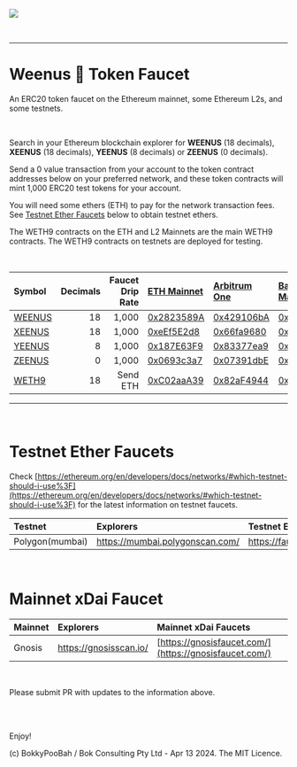 <kbd><img src="images/PrincessLeiaPeachExpelsARainbowBigBang-WeenusTokenFaucet.png" /></kbd>

<br />

<hr />

# Weenus 💪 Token Faucet

An ERC20 token faucet on the Ethereum mainnet, some Ethereum L2s, and some testnets.

<br />

Search in your Ethereum blockchain explorer for **WEENUS** (18 decimals), **XEENUS** (18 decimals), **YEENUS** (8 decimals) or **ZEENUS** (0 decimals).

Send a 0 value transaction from your account to the token contract addresses below on your preferred network, and these token contracts will mint 1,000 ERC20 test tokens for your account.

You will need some ethers (ETH) to pay for the network transaction fees. See [Testnet Ether Faucets](#testnet-ether-faucets) below to obtain testnet ethers.

The WETH9 contracts on the ETH and L2 Mainnets are the main WETH9 contracts. The WETH9 contracts on testnets are deployed for testing.

<br />

Symbol | Decimals | Faucet Drip Rate | [ETH Mainnet](https://etherscan.io/) | [Arbitrum One](https://arbiscan.io/) | [Base Mainnet](https://basescan.org/) | [Linea](https://lineascan.build/) | [Optimism](https://optimistic.etherscan.io/) | [Sepolia](https://sepolia.etherscan.io/) | [Görli](https://goerli.etherscan.io/) | [Gnosis](https://gnosisscan.io/) | [Polygon(mumbai)](https://mumbai.polygonscan.com/)
:----- | --------:| ----------------:|:------- |:------- |:------- |:------- |:------- |:------- |:------- |:------- |:-------
[WEENUS](contracts/WeenusToken.sol) | 18 | 1,000 | [0x2823589A](https://etherscan.io/address/0x2823589Ae095D99bD64dEeA80B4690313e2fB519#code) | [0x429106bA](https://arbiscan.io/address/0x429106bAb5981ABb59094b9780cb731Cf1dC16Ad#code) | [0x83377ea9](https://basescan.org/address/0x83377ea907a08baC9320cE6330993EcabBB48578#code) | [0x9C4B276d](https://lineascan.build/address/0x9C4B276d8C6CDa3C2E2E6401f4a502c1E15847E9#code) | [0x07391dbE](https://optimistic.etherscan.io/address/0x07391dbE03e7a0DEa0fce6699500da081537B6c3#code) | [0x7439E9Bb](https://sepolia.etherscan.io/address/0x7439E9Bb6D8a84dd3A23fe621A30F95403F87fB9#code) | [0xaFF4481D](https://goerli.etherscan.io/address/0xaFF4481D10270F50f203E0763e2597776068CBc5#code) | [0xE6421E9a](https://gnosisscan.io/address/0xE6421E9aF92aca6a81C9fD0BAbacE4a9c5691c60/contracts) | [0xB293DfbD](https://mumbai.polygonscan.com/address/0xB293DfbDAfdE43cd79B54F98214402ffa895d056)
[XEENUS](contracts/XeenusToken.sol) | 18 | 1,000 | [0xeEf5E2d8](https://etherscan.io/address/0xeEf5E2d8255E973d587217f9509B416b41CA5870#code) | [0x66fa9680](https://arbiscan.io/address/0x66fa96804A82034Dd7C44aF5376eEd7207861efd#code) | [0x07391dbe](https://basescan.org/address/0x07391dbe03e7a0dea0fce6699500da081537b6c3#code) | [0x429106bA](https://lineascan.build/address/0x429106bAb5981ABb59094b9780cb731Cf1dC16Ad#code) | [0x5A4Fc443](https://optimistic.etherscan.io/address/0x5A4Fc44325aa235B81aD60c60444F515fD418436#code) | [0xc21d9767](https://sepolia.etherscan.io/address/0xc21d97673B9E0B3AA53a06439F71fDc1facE393B#code) | [0x022E292b](https://goerli.etherscan.io/address/0x022E292b44B5a146F2e8ee36Ff44D3dd863C915c#code) | [0xB6D06c9b](https://blockscout.com/poa/xdai/address/0xB6D06c9b5C4a65f389796CB713D04ac8Da6fAA01/contracts) | [0x2b3Ea076](https://mumbai.polygonscan.com/address/0x2b3Ea07688fc89cf5cD752f61D287C1570379538)
[YEENUS](contracts/YeenusToken.sol) |  8 | 1,000 | [0x187E63F9](https://etherscan.io/address/0x187E63F9eBA692A0ac98d3edE6fEb870AF0079e1#code) | [0x83377ea9](https://arbiscan.io/address/0x83377ea907a08baC9320cE6330993EcabBB48578#code) | [0x5A4Fc443](https://basescan.org/address/0x5A4Fc44325aa235B81aD60c60444F515fD418436#code) | [0x66fa9680](https://lineascan.build/address/0x66fa96804A82034Dd7C44aF5376eEd7207861efd#code) | [0x74C2A141](https://optimistic.etherscan.io/address/0x74C2A14172cF17E8E9afcB32bB1517c4D8f3BB43#code) | [0x93fCA4c6](https://sepolia.etherscan.io/address/0x93fCA4c6E2525C09c95269055B46f16b1459BF9d#code) | [0xc6fDe3FD](https://goerli.etherscan.io/address/0xc6fDe3FD2Cc2b173aEC24cc3f267cb3Cd78a26B7#code) | [0x0257f5d2](https://blockscout.com/poa/xdai/address/0x0257f5d2f23E41aB39F6016BF3B0010955E5F596/contracts) | [0x0e427E5a](https://mumbai.polygonscan.com/address/0x0e427E5aa094A5b7ab455383Df2C56Dae53612B0)
[ZEENUS](contracts/ZeenusToken.sol) |  0 | 1,000 | [0x0693c3a7](https://etherscan.io/address/0x0693c3a780A0a757E803a4BD76bCf43d438f8806#code) | [0x07391dbE](https://arbiscan.io/address/0x07391dbE03e7a0DEa0fce6699500da081537B6c3#code) | [0x74C2A141](https://basescan.org/address/0x74C2A14172cF17E8E9afcB32bB1517c4D8f3BB43#code) | [ 0x83377ea9](https://lineascan.build/address/0x83377ea907a08baC9320cE6330993EcabBB48578#code) | [0xb549ea68](https://optimistic.etherscan.io/address/0xb549ea689412EdF64d02Ad09f81c2e4A99faDC9C#code) | [0xe9EF74A6](https://sepolia.etherscan.io/address/0xe9EF74A6568E9f0e42a587C9363C9BcC582dcC6c#code) | [0x1f9061B9](https://goerli.etherscan.io/address/0x1f9061B953bBa0E36BF50F21876132DcF276fC6e#code) | [0x81F4Ce55](https://blockscout.com/poa/xdai/address/0x81F4Ce556E4b47748ad2Ab8878FeE5054CbAB7a2/contracts) | [0x9B20B6C3](https://mumbai.polygonscan.com/address/0x9B20B6C3A60C7B5740d62A3Dcda3713Cb5435e6D)
[WETH9](https://etherscan.io/address/0xC02aaA39b223FE8D0A0e5C4F27eAD9083C756Cc2#code) | 18 | Send ETH | [0xC02aaA39](https://etherscan.io/address/0xC02aaA39b223FE8D0A0e5C4F27eAD9083C756Cc2#code) | [0x82aF4944](https://arbiscan.io/address/0x82aF49447D8a07e3bd95BD0d56f35241523fBab1#code) | [0x42000000](https://basescan.org/address/0x4200000000000000000000000000000000000006#code) | [0xe5D7C2a4](https://lineascan.build/address/0xe5D7C2a44FfDDf6b295A15c148167daaAf5Cf34f#code) | [0x42000000](https://optimistic.etherscan.io/token/0x4200000000000000000000000000000000000006#code) | [0x07391dbE](https://sepolia.etherscan.io/address/0x07391dbE03e7a0DEa0fce6699500da081537B6c3#code) | | |

<hr />

<br />

# Testnet Ether Faucets

Check [https://ethereum.org/en/developers/docs/networks/#which-testnet-should-i-use%3F](https://ethereum.org/en/developers/docs/networks/#which-testnet-should-i-use%3F) for the latest information on testnet faucets.

Testnet   | Explorers                     | Testnet ETH Faucets
:-------- |:----------------------------- |:-------------------------
Polygon(mumbai)     | https://mumbai.polygonscan.com/  | https://faucet.polygon.technology/

<br />

# Mainnet xDai Faucet

Mainnet   | Explorers                     | Mainnet xDai Faucets
:-------- |:----------------------------- |:-------------------------
Gnosis   | https://gnosisscan.io/ | [https://gnosisfaucet.com/](https://gnosisfaucet.com/)

<br />

Please submit PR with updates to the information above.

<br />

<br />

Enjoy!

(c) BokkyPooBah / Bok Consulting Pty Ltd - Apr 13 2024. The MIT Licence.
